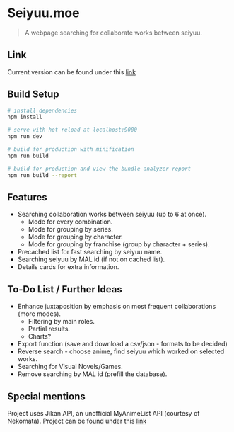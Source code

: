 # Seiyuu.moe

> A webpage searching for collaborate works between seiyuu.

## Link

Current version can be found under this [link](https://seiyuu.moe)

## Build Setup

``` bash
# install dependencies
npm install

# serve with hot reload at localhost:9000
npm run dev

# build for production with minification
npm run build

# build for production and view the bundle analyzer report
npm run build --report
```

## Features

* Searching collaboration works between seiyuu (up to 6 at once).
    * Mode for every combination.
    * Mode for grouping by series.
    * Mode for grouping by character.
    * Mode for grouping by franchise (group by character + series).
* Precached list for fast searching by seiyuu name.
* Searching seiyuu by MAL id (if not on cached list).
* Details cards for extra information.

## To-Do List / Further Ideas

* Enhance juxtaposition by emphasis on most frequent collaborations (more modes).
    * Filtering by main roles.
    * Partial results.
    * Charts?
* Export function (save and download a csv/json - formats to be decided)
* Reverse search - choose anime, find seiyuu which worked on selected works.
* Searching for Visual Novels/Games.
* Remove searching by MAL id (prefill the database).

## Special mentions

Project uses Jikan API, an unofficial MyAnimeList API (courtesy of Nekomata). Project can be found under this [link](https://github.com/jikan-me/jikan/)